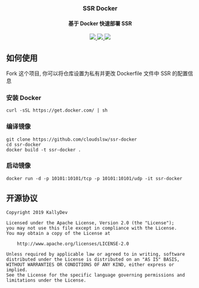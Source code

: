 <h3 align="center">SSR Docker</h3>
<h4 align="center">基于 Docker 快速部署 SSR</h4>
<p align="center">
  <a href="https://t.me/kittendev">
    <img src="https://img.shields.io/badge/telegram-kitten%20developer-brightgreen.svg?style=flat-square">
  </a>
  <a href="https://github.com/kallydev/ssr-docker/blob/master/LICENSE.md">
    <img src="https://img.shields.io/github/license/kallydev/ssr-docker.svg?style=flat-square">
  </a>
  <a href="https://github.com/kallydev/ssr-docker/commits/master">
    <img src="https://img.shields.io/github/last-commit/kallydev/ssr-docker.svg?style=flat-square">
  </a>
</p>

## 如何使用
Fork 这个项目, 你可以将仓库设置为私有并更改 Dockerfile 文件中 SSR 的配置信息

### 安装 Docker
```
curl -sSL https://get.docker.com/ | sh
```

### 编译镜像
```
git clone https://github.com/cloudslsw/ssr-docker
cd ssr-docker
docker build -t ssr-docker .
```

### 启动镜像
```
docker run -d -p 10101:10101/tcp -p 10101:10101/udp -it ssr-docker
```

## 开源协议
```
Copyright 2019 KallyDev

Licensed under the Apache License, Version 2.0 (the "License");
you may not use this file except in compliance with the License.
You may obtain a copy of the License at

    http://www.apache.org/licenses/LICENSE-2.0

Unless required by applicable law or agreed to in writing, software
distributed under the License is distributed on an "AS IS" BASIS,
WITHOUT WARRANTIES OR CONDITIONS OF ANY KIND, either express or implied.
See the License for the specific language governing permissions and
limitations under the License.
```

